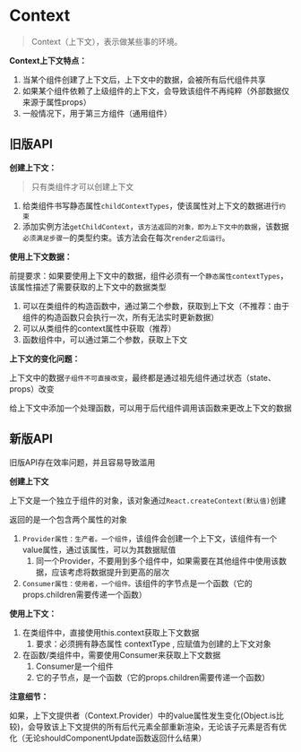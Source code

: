# Context

> Context（上下文），表示做某些事的环境。
>

**Context上下文特点：**

1. 当某个组件创建了上下文后，上下文中的数据，会被所有后代组件共享
2. 如果某个组件依赖了上级组件的上下文，会导致该组件不再纯粹（外部数据仅来源于属性props）
3. 一般情况下，用于第三方组件（通用组件）

## 旧版API

**创建上下文：**

> 只有类组件才可以创建上下文
>
1. 给类组件书写静态属性`childContextTypes`，使该属性对上下文的数据进行`约束`
2. 添加实例方法`getChildContext`，`该方法返回的对象，即为上下文中的数据`，该数据`必须满足步骤一`的类型约束。该方法会在每次`render之后运行`。

**使用上下文数据：**

前提要求：如果要使用上下文中的数据，组件必须有一个`静态属性contextTypes`，该属性描述了需要获取的上下文中的数据类型

1. 可以在类组件的构造函数中，通过第二个参数，获取到上下文（不推荐：由于组件的构造函数只会执行一次，所有无法实时更新数据）
2. 可以从类组件的context属性中获取（推荐）
3. 函数组件中，可以通过第二个参数，获取上下文

**上下文的变化问题：**

上下文中的数据`子组件不可直接改变`，最终都是通过祖先组件通过状态（state、props）改变

给上下文中添加一个处理函数，可以用于后代组件调用该函数来更改上下文的数据

## 新版API

旧版API存在效率问题，并且容易导致滥用

**创建上下文**

上下文是一个独立于组件的对象，该对象通过`React.createContext(默认值)`创建

返回的是一个包含两个属性的对象

1. `Provider属性：生产者。一个组件`，该组件会创建一个上下文，该组件有一个value属性，通过该属性，可以为其数据赋值
    1. 同一个Provider，不要用到多个组件中，如果需要在其他组件中使用该数据，应该考虑将数据提升到更高的层次
2. `Consumer属性：使用者，一个组件。`该组件的字节点是一个函数（它的props.children需要传递一个函数）

**使用上下文：**

1. 在类组件中，直接使用this.context获取上下文数据
    1. 要求：必须拥有静态属性 contextType , 应赋值为创建的上下文对象
2. 在函数/类组件中，需要使用Consumer来获取上下文数据
    1. Consumer是一个组件
    2. 它的子节点，是一个函数（它的props.children需要传递一个函数）

**注意细节：**

如果，上下文提供者（Context.Provider）中的value属性发生变化(Object.is比较)，会导致该上下文提供的所有后代元素全部重新渲染，无论该子元素是否有优化（无论shouldComponentUpdate函数返回什么结果）